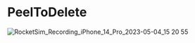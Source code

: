 # PeelToDelete
![RocketSim_Recording_iPhone_14_Pro_2023-05-04_15 20 55](https://user-images.githubusercontent.com/97905028/236236214-10fe2ca6-13b2-4e39-8fd0-5fd78b698780.gif)
